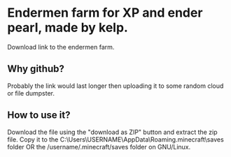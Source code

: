 # Endermen farm for XP and ender pearl, made by kelp.

Download link to the endermen farm. 

## Why github?

Probably the link would last longer then uploading it to some random cloud or file dumpster.

## How to use it?

Download the file using the "download as ZIP" button and extract the zip file. Copy it to the C:\Users\USERNAME\AppData\Roaming\.minecraft\saves folder OR the /username/.minecraft/saves folder on GNU/Linux.
